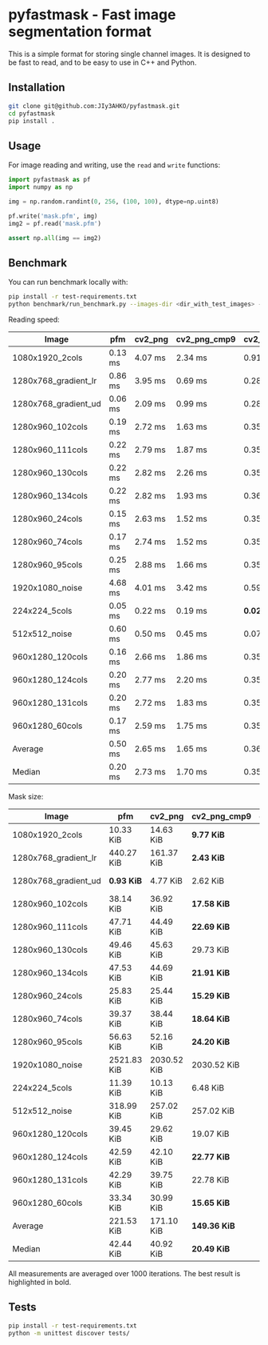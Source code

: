 pyfastmask - Fast image segmentation format
==============

This is a simple format for storing single channel images. It is designed to be fast to read, and to be easy to use in C++ and Python.

Installation
------------

```bash
git clone git@github.com:JIy3AHKO/pyfastmask.git
cd pyfastmask
pip install .
```

Usage
-----
For image reading and writing, use the `read` and `write` functions:

```python
import pyfastmask as pf
import numpy as np

img = np.random.randint(0, 256, (100, 100), dtype=np.uint8)

pf.write('mask.pfm', img)
img2 = pf.read('mask.pfm')

assert np.all(img == img2)
```


Benchmark
---------
You can run benchmark locally with:

```bash
pip install -r test-requirements.txt
python benchmark/run_benchmark.py --images-dir <dir_with_test_images> --n-iterations 1000
```

Reading speed:

| Image | pfm | cv2_png | cv2_png_cmp9 | cv2_bmp | npz | npy | qoi |
| --- | --- | --- | --- | --- | --- | --- | --- |
| 1080x1920_2cols | 0.13 ms | 4.07 ms | 2.34 ms | 0.91 ms | 0.96 ms | **0.11 ms** | 1.18 ms | 
| 1280x768_gradient_lr | 0.86 ms | 3.95 ms | 0.69 ms | 0.28 ms | 0.31 ms | **0.06 ms** | 1.45 ms | 
| 1280x768_gradient_ud | 0.06 ms | 2.09 ms | 0.99 ms | 0.28 ms | 0.45 ms | **0.06 ms** | 0.55 ms | 
| 1280x960_102cols | 0.19 ms | 2.72 ms | 1.63 ms | 0.35 ms | 0.72 ms | **0.07 ms** | 0.80 ms | 
| 1280x960_111cols | 0.22 ms | 2.79 ms | 1.87 ms | 0.35 ms | 0.76 ms | **0.07 ms** | 0.84 ms | 
| 1280x960_130cols | 0.22 ms | 2.82 ms | 2.26 ms | 0.35 ms | 0.76 ms | **0.07 ms** | 0.83 ms | 
| 1280x960_134cols | 0.22 ms | 2.82 ms | 1.93 ms | 0.36 ms | 0.73 ms | **0.07 ms** | 0.82 ms | 
| 1280x960_24cols | 0.15 ms | 2.63 ms | 1.52 ms | 0.35 ms | 0.65 ms | **0.07 ms** | 0.77 ms | 
| 1280x960_74cols | 0.17 ms | 2.74 ms | 1.52 ms | 0.35 ms | 0.65 ms | **0.07 ms** | 0.79 ms | 
| 1280x960_95cols | 0.25 ms | 2.88 ms | 1.66 ms | 0.35 ms | 0.69 ms | **0.07 ms** | 0.85 ms | 
| 1920x1080_noise | 4.68 ms | 4.01 ms | 3.42 ms | 0.59 ms | 0.70 ms | **0.10 ms** | 8.31 ms | 
| 224x224_5cols | 0.05 ms | 0.22 ms | 0.19 ms | **0.02 ms** | 0.14 ms | 0.03 ms | 0.09 ms | 
| 512x512_noise | 0.60 ms | 0.50 ms | 0.45 ms | 0.07 ms | 0.21 ms | **0.03 ms** | 1.03 ms | 
| 960x1280_120cols | 0.16 ms | 2.66 ms | 1.86 ms | 0.35 ms | 0.73 ms | **0.07 ms** | 0.75 ms | 
| 960x1280_124cols | 0.20 ms | 2.77 ms | 2.20 ms | 0.35 ms | 0.75 ms | **0.08 ms** | 0.81 ms | 
| 960x1280_131cols | 0.20 ms | 2.72 ms | 1.83 ms | 0.35 ms | 0.78 ms | **0.07 ms** | 0.77 ms | 
| 960x1280_60cols | 0.17 ms | 2.59 ms | 1.75 ms | 0.35 ms | 0.68 ms | **0.07 ms** | 0.76 ms | 
| Average | 0.50 ms | 2.65 ms | 1.65 ms | 0.36 ms | 0.63 ms | **0.07 ms** | 1.26 ms | 
| Median | 0.20 ms | 2.73 ms | 1.70 ms | 0.35 ms | 0.70 ms | **0.07 ms** | 0.82 ms | 

Mask size:

| Image | pfm | cv2_png | cv2_png_cmp9 | cv2_bmp | npz | npy | qoi |
| --- | --- | --- | --- | --- | --- | --- | --- |
| 1080x1920_2cols | 10.33 KiB | 14.63 KiB | **9.77 KiB** | 2026.05 KiB | 14.68 KiB | 2025.12 KiB | 40.03 KiB | 
| 1280x768_gradient_lr | 440.27 KiB | 161.37 KiB | **2.43 KiB** | 961.05 KiB | 5.75 KiB | 960.12 KiB | 638.77 KiB | 
| 1280x768_gradient_ud | **0.93 KiB** | 4.77 KiB | 2.62 KiB | 961.05 KiB | 1.73 KiB | 960.12 KiB | 15.77 KiB | 
| 1280x960_102cols | 38.14 KiB | 36.92 KiB | **17.58 KiB** | 1201.05 KiB | 19.42 KiB | 1200.12 KiB | 50.62 KiB | 
| 1280x960_111cols | 47.71 KiB | 44.49 KiB | **22.69 KiB** | 1201.05 KiB | 23.24 KiB | 1200.12 KiB | 57.36 KiB | 
| 1280x960_130cols | 49.46 KiB | 45.63 KiB | 29.73 KiB | 1201.05 KiB | **26.64 KiB** | 1200.12 KiB | 57.88 KiB | 
| 1280x960_134cols | 47.53 KiB | 44.69 KiB | **21.91 KiB** | 1201.05 KiB | 22.08 KiB | 1200.12 KiB | 56.17 KiB | 
| 1280x960_24cols | 25.83 KiB | 25.44 KiB | **15.29 KiB** | 1201.05 KiB | 16.70 KiB | 1200.12 KiB | 41.24 KiB | 
| 1280x960_74cols | 39.37 KiB | 38.44 KiB | **18.64 KiB** | 1201.05 KiB | 20.02 KiB | 1200.12 KiB | 50.31 KiB | 
| 1280x960_95cols | 56.63 KiB | 52.16 KiB | **24.20 KiB** | 1201.05 KiB | 24.49 KiB | 1200.12 KiB | 64.41 KiB | 
| 1920x1080_noise | 2521.83 KiB | 2030.52 KiB | 2030.52 KiB | 2026.05 KiB | 2025.86 KiB | **2025.12 KiB** | 6384.99 KiB | 
| 224x224_5cols | 11.39 KiB | 10.13 KiB | 6.48 KiB | 50.05 KiB | **6.12 KiB** | 49.12 KiB | 14.99 KiB | 
| 512x512_noise | 318.99 KiB | 257.02 KiB | 257.02 KiB | 257.05 KiB | 256.32 KiB | **256.12 KiB** | 807.09 KiB | 
| 960x1280_120cols | 39.45 KiB | 29.62 KiB | 19.07 KiB | 1201.05 KiB | **18.37 KiB** | 1200.12 KiB | 42.09 KiB | 
| 960x1280_124cols | 42.59 KiB | 42.10 KiB | **22.77 KiB** | 1201.05 KiB | 23.00 KiB | 1200.12 KiB | 54.16 KiB | 
| 960x1280_131cols | 42.29 KiB | 39.75 KiB | 22.78 KiB | 1201.05 KiB | **21.62 KiB** | 1200.12 KiB | 50.42 KiB | 
| 960x1280_60cols | 33.34 KiB | 30.99 KiB | **15.65 KiB** | 1201.05 KiB | 19.18 KiB | 1200.12 KiB | 43.75 KiB | 
| Average | 221.53 KiB | 171.10 KiB | **149.36 KiB** | 1146.64 KiB | 149.72 KiB | 1145.71 KiB | 498.24 KiB | 
| Median | 42.44 KiB | 40.92 KiB | **20.49 KiB** | 1201.05 KiB | 20.82 KiB | 1200.12 KiB | 52.39 KiB | 

All measurements are averaged over 1000 iterations. The best result is highlighted in bold.

Tests
---------
```bash
pip install -r test-requirements.txt
python -m unittest discover tests/
```
